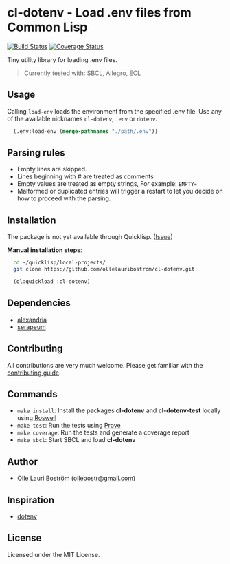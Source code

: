# cl-dotenv - Load .env files from Common Lisp
[![Build Status](https://travis-ci.org/ollelauribostrom/cl-dotenv.svg?branch=master)](https://travis-ci.org/ollelauribostrom/cl-dotenv) [![Coverage Status](https://coveralls.io/repos/github/ollelauribostrom/cl-dotenv/badge.svg?branch=master)](https://coveralls.io/github/ollelauribostrom/cl-dotenv?branch=master)

Tiny utility library for loading .env files.

> Currently tested with: SBCL, Allegro, ECL

## Usage
Calling `load-env` loads the environment from the specified .env file. Use any of the available nicknames `cl-dotenv`, `.env` or `dotenv`.

```lisp
  (.env:load-env (merge-pathnames "./path/.env"))
```

## Parsing rules
- Empty lines are skipped.
- Lines beginning with # are treated as comments
- Empty values are treated as empty strings, For example: `EMPTY=`
- Malformed or duplicated entries will trigger a restart to let you decide on how to proceed with the parsing.

## Installation
The package is not yet available through Quicklisp. ([Issue](https://github.com/quicklisp/quicklisp-projects/issues/1559))

**Manual installation steps**:

```bash
  cd ~/quicklisp/local-projects/   
  git clone https://github.com/ollelauribostrom/cl-dotenv.git
```

```lisp
  (ql:quickload :cl-dotenv)
```

## Dependencies
- [alexandria](https://common-lisp.net/project/alexandria/)
- [serapeum](https://github.com/ruricolist/serapeum)

## Contributing
All contributions are very much welcome. Please get familiar with the [contributing guide](https://github.com/ollelauribostrom/cl-dotenv/blob/master/.github/CONTRIBUTING.md).


## Commands
- `make install`: Install the packages **cl-dotenv** and **cl-dotenv-test** locally using [Roswell](https://github.com/roswell/roswell)   
- `make test`: Run the tests using [Prove](https://github.com/fukamachi/prove)
- `make coverage`: Run the tests and generate a coverage report
- `make sbcl`: Start SBCL and load **cl-dotenv**

## Author
* Olle Lauri Boström (ollebostr@gmail.com)

## Inspiration
- [dotenv](https://www.npmjs.com/package/dotenv)

## License
Licensed under the MIT License.
